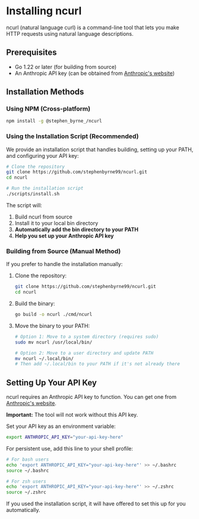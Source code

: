 # Installing ncurl

ncurl (natural language curl) is a command-line tool that lets you make HTTP requests using natural language descriptions.

## Prerequisites

- Go 1.22 or later (for building from source)
- An Anthropic API key (can be obtained from [Anthropic's website](https://console.anthropic.com/))

## Installation Methods

### Using NPM (Cross-platform)

```bash
npm install -g @stephen_byrne_/ncurl
```

### Using the Installation Script (Recommended)

We provide an installation script that handles building, setting up your PATH, and configuring your API key:

```bash
# Clone the repository
git clone https://github.com/stephenbyrne99/ncurl.git
cd ncurl

# Run the installation script
./scripts/install.sh
```

The script will:
1. Build ncurl from source
2. Install it to your local bin directory
3. **Automatically add the bin directory to your PATH**
4. **Help you set up your Anthropic API key**

### Building from Source (Manual Method)

If you prefer to handle the installation manually:

1. Clone the repository:
   ```bash
   git clone https://github.com/stephenbyrne99/ncurl.git
   cd ncurl
   ```

2. Build the binary:
   ```bash
   go build -o ncurl ./cmd/ncurl
   ```

3. Move the binary to your PATH:
   ```bash
   # Option 1: Move to a system directory (requires sudo)
   sudo mv ncurl /usr/local/bin/
   
   # Option 2: Move to a user directory and update PATH
   mv ncurl ~/.local/bin/
   # Then add ~/.local/bin to your PATH if it's not already there
   ```

## <a name="api-key-setup"></a>Setting Up Your API Key

ncurl requires an Anthropic API key to function. You can get one from [Anthropic's website](https://console.anthropic.com/).

**Important:** The tool will not work without this API key.

Set your API key as an environment variable:

```bash
export ANTHROPIC_API_KEY="your-api-key-here"
```

For persistent use, add this line to your shell profile:

```bash
# For bash users
echo 'export ANTHROPIC_API_KEY="your-api-key-here"' >> ~/.bashrc
source ~/.bashrc

# For zsh users
echo 'export ANTHROPIC_API_KEY="your-api-key-here"' >> ~/.zshrc
source ~/.zshrc
```

If you used the installation script, it will have offered to set this up for you automatically.
